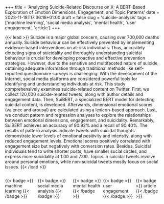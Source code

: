 +++
title = 'Analyzing Suicide-Related Discourse on X: A BERT-Based Exploration of Emotion Dimensions, Engagement, and Topic Patterns'
date = 2023-11-18T17:36:18+01:00
draft = false
slug = 'suicide-analysis'
tags = ['machine learning', 'social media analysis', 'mental health', 'user engagement', 'article']
+++

{{< lead >}}
Suicide is a major global concern, causing over 700,000 deaths annually. Suicide behaviour can be effectively prevented by implementing evidence-based interventions on at-risk individuals. Thus, accurately detecting signs of suicidality and thoroughly understanding suicidal behaviour is crucial for developing proactive and effective prevention strategies. However, due to the sensitive and multifaceted nature of suicide, obtaining adequate information through traditional methods like self-reported questionnaire surveys is challenging. With the development of the Internet, social media platforms are considered powerful tools for identifying and understanding individuals at risk. This study comprehensively examines suicide-related content on Twitter. First, we collect 120,000 suicide-related tweets, along with author details and engagement data. Then, SuiBERT, a specialized BERT model for detecting suicidal content, is developed. Afterwards, dimensional emotional scores (valence and arousal) are calculated using a lexicon-based approach. Last, we conduct pattern and regression analyses to explore the relationships between emotional dimensions, engagement, and suicidality. Remarkably, SuiBERT achieves an accuracy of 90.92\% and a recall of 90.40\%. The results of pattern analysis indicate tweets with suicidal thoughts demonstrate lower levels of emotional positivity and intensity, along with reduced engagement levels. Emotional scores positively correlated with engagement size but negatively with conversion rates. Besides, Suicidal individuals tend to write shorter posts, have smaller social circles, and express more suicidality at 1:00 and 7:00. Topics in suicidal tweets revolve around personal emotions, while non-suicidal tweets mostly focus on social issues.
{{< /lead >}}




<div style="display:flex; gap:6px">

{{< badge >}} machine learning {{< /badge >}}

{{< badge >}} social media analysis {{< /badge >}}

{{< badge >}} mental health {{< /badge >}}

{{< badge >}} user engagement {{< /badge >}}

{{< badge >}} article {{< /badge >}}
</div>



